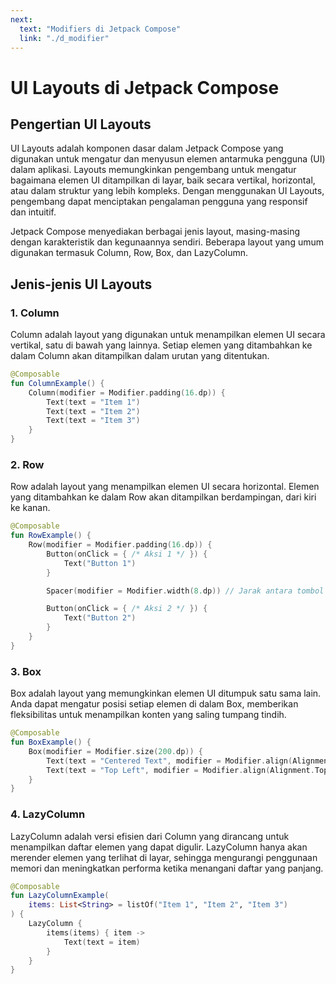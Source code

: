 ```yaml
---
next:
  text: "Modifiers di Jetpack Compose"
  link: "./d_modifier"
---
```


# UI Layouts di Jetpack Compose

## Pengertian UI Layouts

UI Layouts adalah komponen dasar dalam Jetpack Compose yang digunakan untuk mengatur dan menyusun elemen antarmuka pengguna (UI) dalam aplikasi. Layouts memungkinkan pengembang untuk mengatur bagaimana elemen UI ditampilkan di layar, baik secara vertikal, horizontal, atau dalam struktur yang lebih kompleks. Dengan menggunakan UI Layouts, pengembang dapat menciptakan pengalaman pengguna yang responsif dan intuitif.

Jetpack Compose menyediakan berbagai jenis layout, masing-masing dengan karakteristik dan kegunaannya sendiri. Beberapa layout yang umum digunakan termasuk Column, Row, Box, dan LazyColumn.

## Jenis-jenis UI Layouts

### 1. Column

Column adalah layout yang digunakan untuk menampilkan elemen UI secara vertikal, satu di bawah yang lainnya. Setiap elemen yang ditambahkan ke dalam Column akan ditampilkan dalam urutan yang ditentukan.

```kotlin
@Composable
fun ColumnExample() {
    Column(modifier = Modifier.padding(16.dp)) {
        Text(text = "Item 1")
        Text(text = "Item 2")
        Text(text = "Item 3")
    }
}
```

### 2. Row

Row adalah layout yang menampilkan elemen UI secara horizontal. Elemen yang ditambahkan ke dalam Row akan ditampilkan berdampingan, dari kiri ke kanan.

```kotlin
@Composable
fun RowExample() {
    Row(modifier = Modifier.padding(16.dp)) {
        Button(onClick = { /* Aksi 1 */ }) {
            Text("Button 1")
        }

        Spacer(modifier = Modifier.width(8.dp)) // Jarak antara tombol

        Button(onClick = { /* Aksi 2 */ }) {
            Text("Button 2")
        }
    }
}
```

### 3. Box

Box adalah layout yang memungkinkan elemen UI ditumpuk satu sama lain. Anda dapat mengatur posisi setiap elemen di dalam Box, memberikan fleksibilitas untuk menampilkan konten yang saling tumpang tindih.

```kotlin
@Composable
fun BoxExample() {
    Box(modifier = Modifier.size(200.dp)) {
        Text(text = "Centered Text", modifier = Modifier.align(Alignment.Center))
        Text(text = "Top Left", modifier = Modifier.align(Alignment.TopStart))
    }
}
```

### 4. LazyColumn

LazyColumn adalah versi efisien dari Column yang dirancang untuk menampilkan daftar elemen yang dapat digulir. LazyColumn hanya akan merender elemen yang terlihat di layar, sehingga mengurangi penggunaan memori dan meningkatkan performa ketika menangani daftar yang panjang.

```kotlin
@Composable
fun LazyColumnExample(
    items: List<String> = listOf("Item 1", "Item 2", "Item 3")
) {
    LazyColumn {
        items(items) { item ->
            Text(text = item)
        }
    }
}
```
